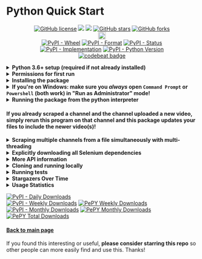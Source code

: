 # Python Quick Start

<p align="center">
  <a href="https://github.com/Shail-Shouryya/yt_videos_list/blob/master/LICENSE"><img alt="GitHub license" src="https://img.shields.io/github/license/Shail-Shouryya/yt_videos_list?color=yellow&labelColor=black"></a>
  <a href="https://docs.python.org/3/index.html">    <img src="https://img.shields.io/badge/python-3.6%2B-blue?labelColor=black"/></a>
  <a href="https://www.python.org/dev/peps/pep-0008"><img src="https://img.shields.io/badge/code%20style-PEP8-yellow.svg?labelColor=black"/></a>
  <a href="https://github.com/Shail-Shouryya/yt_videos_list/stargazers"><img alt="GitHub stars" src="https://img.shields.io/github/stars/Shail-Shouryya/yt_videos_list?color=blue&labelColor=black"></a>
  <a href="https://github.com/Shail-Shouryya/yt_videos_list/network"><img alt="GitHub forks" src="https://img.shields.io/github/forks/Shail-Shouryya/yt_videos_list?color=yellow&labelColor=black"></a>
  <br>
  <a href="https://badge.fury.io/py/yt-videos-list"><img src="https://badge.fury.io/py/yt-videos-list.svg" alt="PyPI version" height="20"></a>
  <br>
  <a href="https://pypi.org/project/yt-videos-list/"><img alt="PyPI - Wheel" src="https://img.shields.io/pypi/wheel/yt_videos_list?labelColor=black&label=PyPI%20-%20Wheel"></a>
  <a href="https://pypi.org/project/yt-videos-list/#files/"><img alt="PyPI - Format" src="https://img.shields.io/pypi/format/yt_videos_list?labelColor=black&label=PyPI%20-%20Format"></a>
  <a href="https://pypi.org/project/yt-videos-list/#history/"><img alt="PyPI - Status" src="https://img.shields.io/pypi/status/yt_videos_list?labelColor=black&label=PyPI%20-%20Status"></a>
  <br>
  <a href="https://pypi.org/project/yt-videos-list/"><img alt="PyPI - Implementation" src="https://img.shields.io/pypi/implementation/yt_videos_list?labelColor=black&label=PyPI%20-%20Implementation"></a>
  <a href="https://pypi.org/project/yt-videos-list/"><img alt="PyPI - Python Version" src="https://img.shields.io/pypi/pyversions/yt_videos_list?labelColor=black&label=PyPI%20-%20Python%20Version"></a>
  <br>
  <a href="https://codebeat.co/projects/github-com-shail-shouryya-yt_videos_list-master"><img src="https://codebeat.co/badges/46b103ed-da79-4893-96af-ce95c9149532" alt="codebeat badge"/></a>
</p>

<details>
  <summary><b>Python 3.6+ setup (required if not already installed)</b></summary>

This package uses [f-strings](https://cito.github.io/blog/f-strings/) (more [here](https://realpython.com/python-f-strings/)), and so requires Python 3.6+.

If you have an older version of Python, you can download Python 3.9.1 (follow links below) and follow the instructions to set up Python for your machine. If you want to install a different version, visit the [Python Downloads page](https://www.python.org/downloads/) and select the version you want.
- [macOS 64-bit installer](https://www.python.org/ftp/python/3.9.1/python-3.9.1-macosx10.9.pkg)
- [Windows x86-64 executable installer](https://www.python.org/ftp/python/3.9.1/python-3.9.1-amd64.exe)
- [Windows x86 executable installer](https://www.python.org/ftp/python/3.9.1/python-3.9.1.exe)
- [Gzipped source tarball](https://www.python.org/ftp/python/3.9.1/Python-3.9.1.tgz) (most useful for Linux)
</details>

<details>
  <summary><b>Permissions for first run</b></summary>

  This is required to make sure you can download and install the required Selenium binary dependencies.
  <details>
  <summary><b>On Windows: make sure you open <code>Command Prompt</code> or <code>Powershell</code> (both work) in "Run as Administrator" mode</b></summary>

  - shortcut: <kbd>⊞ Win</kbd> + <kbd>X</kbd> + <kbd>A</kbd>
  </details>
  <details>
    <summary><b>On Unix based machines (MacOS, Linux): make sure you have read and write access to <code>/usr/local/bin/</code></b></summary>

  - if you're not sure, open terminal and run `sudo chown $USER /usr/local/bin/`
  </details>
<br>
</details>

<details>
  <summary><b>Installing the package</b></summary>

After you install Python 3.6+ and ensure you have the required permissions as needed, enter the following in your command line:
```shell
# if something isn't working properly, try rerunning this
# the problem may have been fixed with a newer version

pip3 install -U yt-videos-list     # MacOS/Linux
pip  install -U yt-videos-list     # Windows
```
</details>

<details>
  <summary><b>If you're on Windows: make sure you <i>always</i> open <code>Command Prompt</code> or <code>Powershell</code> (both work) in "Run as Administrator" mode!</b></summary>

  - shortcut: <kbd>⊞ Win</kbd> + <kbd>X</kbd> + <kbd>A</kbd>
  - this allows `yt_videos_list` to update selenium webdriver binaries to be compatible with newer browser versions as browsers are updated (e.g. your Firefox browser updates from version 77 to version 82)
    - to see the commands being run, see the `yt_videos_list/docs/dependencies.json` file
</details>

<details>
  <summary><b>Running the package from the python interpreter</b></summary>

```shell
python3     # MacOS/Linux
python      # Windows
```
```python
from yt_videos_list import ListCreator


my_driver = 'firefox' # SUBSTITUTE DRIVER YOU WANT (options below)
lc = ListCreator(driver=my_driver, scroll_pause_time=0.8)


lc.create_list_for(url='https://www.youtube.com/user/schafer5')
lc.create_list_for(url='https://www.youtube.com/channel/UC8butISFwT-Wl7EV0hUK0BQ', log_silently=True)
# Set `log_silently` to `True` to mute program logging to the console.
# The program will log the prgram status and any program information
# to only the log file for the channel being scraped
# (this is useful when scraping multiple channels at once with multi-threading).
# By default, the program logs to both the log file for the channel being scraped AND the console.


# see the new files that were just created:
import os
os.system('ls -lt | head')                      # MacOS/Linux
os.system('dir /O-D | find "_videos_list"')     # Windows

# for more information on using the module:
help(lc)
```
- `driver` options include:
  - `'firefox'`
  - `'opera'`
  - `'safari'` (MacOS only)
  - `'chrome'`
  - `'brave'`
  - `'edge'` (Windows only!)
- increase `scroll_pause_time` for laggy internet and decrease `scroll_pause_time` for fast internet
</details>

#### If you already scraped a channel and the channel uploaded a new video, simply rerun this program on that channel and this package updates your files to include the newer video(s)!

<details>
  <summary><b>Scraping multiple channels from a file simultaneously with multi-threading</b></summary>

Add the url to every channel you want to extract information from in a `txt` file with every url placed on a new line.

<details>
  <summary><b>e.g. <code>channels.txt</code></b></summary>

```
https://www.youtube.com/channel/UCSHZKyawb77ixDdsGog4iWA
https://www.youtube.com/c/WorldScienceFestival/playlists
https://www.youtube.com/c/RSAConference/videos
https://www.youtube.com/channel/UCtC8aQzdEHAmuw8YvtH1CcQ/videos
https://www.youtube.com/channel/UCQSrdt0-Iu8qVEiJyzhrfdQ/videos
https://www.youtube.com/user/TEDxTalks/videos
https://www.youtube.com/user/TEDxYouth
https://www.youtube.com/user/TEDPrizeChannel/videos
https://www.youtube.com/user/TEDInstitute/videos
https://www.youtube.com/user/TEDPartners/channels
https://www.youtube.com/c/TheVerge/channels
https://www.youtube.com/c/mitocw/channels
https://www.youtube.com/c/stanford/channels
https://www.youtube.com/c/khanacademy/channels
https://www.youtube.com/c/TEDEdStudentTalks/channels
https://www.youtube.com/c/TED/channels
https://www.youtube.com/c/TEDFellow/videos
https://www.youtube.com/c/tedededucatortalks/videos
https://www.youtube.com/c/TEDTranslators/videos
https://www.youtube.com/c/TEDEspanol/videos
https://www.youtube.com/teded/featured
https://www.youtube.com/c/IBMSecurity/channels
https://www.youtube.com/user/symantec/channels
https://www.youtube.com/c/QuantamagazineOrgNews/videos
https://www.youtube.com/c/Splunkofficial/channels
```
</details>
Enter the python interpreter:

```
python3     # MacOS/Linux
python      # Windows
```
```python
import time
import threading   # python standard library built-in package, no download necessary
from yt_videos_list import ListCreator

my_driver = 'firefox'
lc = ListCreator(driver=my_driver, scroll_pause_time=0.8)

number_of_threads         = 4 # CHANGE TO DESIRED NUMBER OF CONCURRENT THREADS
path_to_channel_urls_file = 'channels.txt'

with open(path_to_channel_urls_file, 'r', encoding='utf-8') as file:
    for url in file:
        while threading.active_count() == number_of_threads + 1: # add 1 since main thread counts as a thread
            time.sleep(5) # wait 5 seconds before checking to see if a previously running thread completed
        thread = threading.Thread(target=lc.create_list_for, args=(url, True))
        thread.start()
    thread.join() # After we iterate through every line in the file, we call the join() method
    # on the last thread so python doesn't exit the multi-threaded environment pre-maturely
    # This is ESSENTIAL, otherwise threading might stop randomly on the last channel in the
    # channels.txt file before the program finishes writing all the channel information to the files!
```
- See [Thread about multi-threading with yt_videos_list](https://github.com/Shail-Shouryya/yt_videos_list/discussions/11) for more information!

</details>

<details>
  <summary><b>Explicitly downloading all Selenium dependencies</b></summary>

Ideal if you use Selenium for other projects 😎
- Make sure you already have the `yt-videos-list` package installed (follow directions above for getting set up), then run the following:
```shell
pip3 install -U yt-videos-list # MacOS/Linux: ensure latest package
python3                        # MacOS/Linux: enter python interpreter
pip install -U yt-videos-list  # Windows:     ensure latest package
python                         # Windows:     enter python interpreter
```
```python
from yt_videos_list.download import selenium_webdriver_dependencies
selenium_webdriver_dependencies.download_all()
```
That's all! 🤓
</details>

<details>
  <summary><b>More API information</b></summary>

---
**NOTE** that you can also access all the information below from the Python interpreter by entering
```python
import yt_videos_list
help(yt_videos_list)
```

---
```python
# default options for the ListCreator object

ListCreator(
  txt=True,
  csv=True,
  md=True,
  reverse_chronological=True,
  headless=False,
  scroll_pause_time=0.8,
  driver='firefox'
  )
```
There are a number of optional arguments you can specify during the instantiation of the ListCreator object. The preceding arguments are run by default, but in case you want more flexibility, you can specify the:
- `driver` argument:
  - Firefox (default)
  - Opera
  - Safari (MacOS only)
  - Chrome
  - Brave
  - Edge (Windows only)
    - `driver='firefox'`
    - `driver='opera'`
    - `driver='safari'`
    - `driver='chrome'`
    - `driver='brave'`
    - `driver='edge'`
-  `txt`, `csv`, `md` file type argument:
  - `True` (default) - create a file for the specified type
  - `False` - do not create a file for the specified type.
    - `txt=True`  (default) OR `txt=False`
    - `csv=True`  (default) OR `csv=False`
    - ` md=True`  (default) OR ` md=False`
- `reverse_chronological` argument:
  - `True` (default) - write the files in order from most recent video to the oldest video
  - `False` - write the files in order from oldest video to the most recent video
    - `reverse_chronological=True` (default) OR `reverse_chronological=False`
- `headless` argument:
  - `False` (default) - run the driver with an open Selenium instance for viewing
  - `True` - run the driver in "invisible" mode.
    - `headless=False` (default) OR `headless=True`
- `scroll_pause_time` argument:
  - any float values greater than `0` (default `0.8`).
    - The value you provide will be how long the program waits before trying to scroll the videos list page down for the channel you want to scrape. For fast internet connections, you may want to reduce the value, and for slow connections you may want to increase the value.
  - `scroll_pause_time=0.8` (default)
  - CAUTION: reducing this value too much will result in the program not capturing all the videos, so be careful! Experiment :)
</details>

<details>
<summary><b>Cloning and running locally</b></summary>

To clone the repository and install the most updated version of the package that may not yet be available on the latest release through [PyPI](pypi.org/project/yt-videos-list/), run:
```
git clone https://github.com/Shail-Shouryya/yt_videos_list.git

cd yt_videos_list/python # MacOS/Linux
pip3 install .           # MacOS/Linux

cd yt_videos_list\python # Windows
pip install .            # Windows
```
To make your own changes to the `yt_videos_list` python package and run the changes locally:
```
# make changes to the codebase in the
# ===> /dev <=== directory
python3 minifier.py           # MacOS/Linux
pip3 install .                # MacOS/Linux

python minifier.py            # Windows
pip install .                 # Windows
```
NOTE that the changes you make to the codebase SHOULD BE MADE in the `yt_videos_list/python/dev` directory!!
  - the code in the `yt_videos_list/python/yt_videos_list` directory is minified with
    - leading indents stipped to the minimum (1 space for each nested scope)
    - whitespace for padding (e.g. extra spaces to align variable assignments) stripped
    - comments stripped
  - as a result, the code in the `yt_videos_list/python/yt_videos_list` directory is NOT human readable, and the `yt_videos_list/python/dev` directory should be used for development instead!
    - the `minifier.py` module performs all the code preprocessing and packages the code from `yt_videos_list/python/dev` into the final version seen in the `yt_videos_list/python/yt_videos_list` directory
    - so running `minifier.py` ***before*** installing the local package with `pip install .` (Windows) or `pip3 install .` is essential!
</details>

<details>
<summary><b>Running tests</b></summary>

Make sure you're in the `yt_videos_list/python` directory, then run:
```
tests\run_tests.bat     # Windows
####       Any shell on   MacOS/Linux
bash tests/run_tests.sh # this works
csh  tests/run_tests.sh # this works
dash tests/run_tests.sh # this works
ksh  tests/run_tests.sh # this also works
tcsh tests/run_tests.sh # this works too
zsh  tests/run_tests.sh # this works as well
# you can try other shells and
# they should work too, since
# there's no special syntax in
# the run_tests.sh file
```
</details>

<details>
<summary><b>Stargazers Over Time</b></summary>

[![Stargazers over time](https://starchart.cc/Shail-Shouryya/yt_videos_list.svg)](https://starchart.cc/Shail-Shouryya/yt_videos_list)
</details>

<details>
  <summary><b>Usage Statistics</b></summary>

- [PePy](https://pepy.tech/project/yt-videos-list)
- [PyPi Stats](https://pypistats.org/packages/yt-videos-list)
</details>
<p>
  <a href="https://pypistats.org/packages/yt-videos-list"><img alt="PyPI - Daily Downloads" src="https://img.shields.io/pypi/dd/yt_videos_list?labelColor=black&color=blue&label=PyPI%20downloads"></a>
  <br>
  <a href="https://pypistats.org/packages/yt-videos-list"><img alt="PyPI - Weekly Downloads" src="https://img.shields.io/pypi/dw/yt_videos_list?labelColor=black&color=yellow&label=PyPI%20downloads"></a>
  <a href="https://pepy.tech/project/yt-videos-list"><img alt="PePY Weekly Downloads" src="https://static.pepy.tech/personalized-badge/yt-videos-list?period=week&units=international_system&left_color=black&right_color=blue&left_text=PePY%20Downloads/week"></a>
  <br>
  <a href="https://pypistats.org/packages/yt-videos-list"><img alt="PyPI - Monthly Downloads" src="https://img.shields.io/pypi/dm/yt_videos_list?labelColor=black&color=blue&label=PyPI%20downloads"></a>
  <a href="https://pepy.tech/project/yt-videos-list"><img alt="PePY Monthly Downloads" src="https://static.pepy.tech/personalized-badge/yt-videos-list?period=month&units=international_system&left_color=black&right_color=yellow&left_text=PePY%20Downloads/month"></a>
  <br>
  <a href="https://pepy.tech/project/yt-videos-list"><img alt="PePY Total Downloads" src="https://static.pepy.tech/personalized-badge/yt-videos-list?period=total&units=international_system&left_color=black&right_color=yellow&left_text=PePY%20Downloads%20Total"></a>
</p>

#### [Back to main page](https://github.com/Shail-Shouryya/yt_videos_list/)
If you found this interesting or useful, **please consider starring this repo** so other people can more easily find and use this. Thanks!
